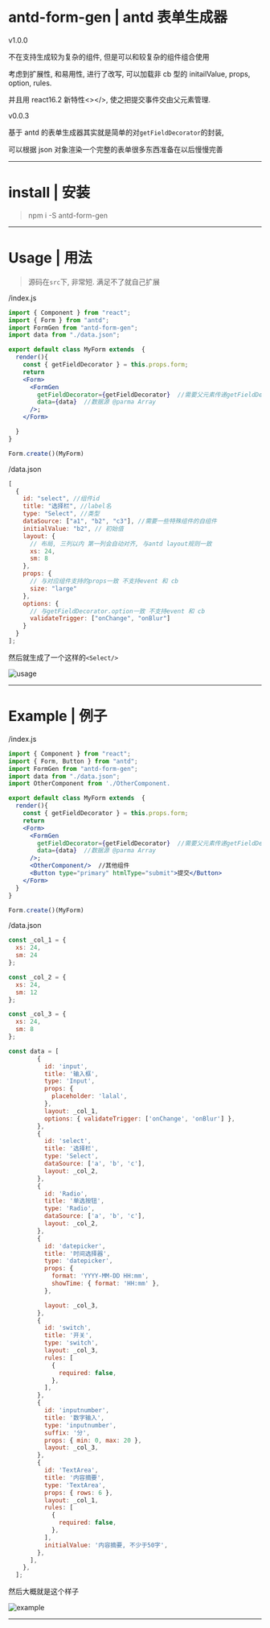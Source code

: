 # antd-form-gen | antd 表单生成器

v1.0.0  

不在支持生成较为复杂的组件, 但是可以和较复杂的组件组合使用

考虑到扩展性, 和易用性, 进行了改写, 可以加载非 cb 型的 initailValue, props, option, rules.

并且用 react16.2 新特性<></>, 使之把提交事件交由父元素管理.

v0.0.3  

基于 antd 的表单生成器其实就是简单的对`getFieldDecorator`的封装,

可以根据 json 对象渲染一个完整的表单很多东西准备在以后慢慢完善

---

# install | 安装

> npm i -S antd-form-gen

---

# Usage | 用法

> 源码在`src`下, 非常短.
> 满足不了就自己扩展

/index.js

```jsx
import { Component } from "react";
import { Form } from "antd";
import FormGen from "antd-form-gen";
import data from "./data.json";

export default class MyForm extends  {
  render(){
    const { getFieldDecorator } = this.props.form;
    return
    <Form>
      <FormGen
        getFieldDecorator={getFieldDecorator}  //需要父元素传递getFieldDecorator创建表单域
        data={data}  //数据源 @parma Array
      />;
    </Form>

  }
}

Form.create()(MyForm)
```

/data.json

```js
[
  {
    id: "select", //组件id
    title: "选择栏", //label名
    type: "Select", //类型
    dataSource: ["a1", "b2", "c3"], //需要一些特殊组件的自组件
    initialValue: "b2", // 初始值
    layout: {
      // 布局, 三列以内 第一列会自动对齐, 与antd layout规则一致
      xs: 24,
      sm: 8
    },
    props: {
      // 与对应组件支持的props一致 不支持event 和 cb
      size: "large"
    },
    options: {
      // 与getFieldDecorator.option一致 不支持event 和 cb
      validateTrigger: ["onChange", "onBlur"]
    }
  }
];
```

然后就生成了一个这样的`<Select/>`

![usage](https://raw.githubusercontent.com/NgeKaworu/antd-form-gen/master/usage.png)

---

# Example | 例子  

/index.js  

```jsx
import { Component } from "react";
import { Form, Button } from "antd";
import FormGen from "antd-form-gen";
import data from "./data.json";
import OtherComponent from './OtherComponent.

export default class MyForm extends  {
  render(){
    const { getFieldDecorator } = this.props.form;
    return
    <Form>
      <FormGen
        getFieldDecorator={getFieldDecorator}  //需要父元素传递getFieldDecorator创建表单域
        data={data}  //数据源 @parma Array
      />;
      <OtherComponent/>  //其他组件
      <Button type="primary" htmlType="submit">提交</Button>
    </Form>
  }
}

Form.create()(MyForm)
```

/data.json

```js
const _col_1 = {
  xs: 24,
  sm: 24
};

const _col_2 = {
  xs: 24,
  sm: 12
};

const _col_3 = {
  xs: 24,
  sm: 8
};

const data = [
        {
          id: 'input',
          title: '输入框',
          type: 'Input',
          props: {
            placeholder: 'lalal',
          },
          layout: _col_1,
          options: { validateTrigger: ['onChange', 'onBlur'] },
        },
        {
          id: 'select',
          title: '选择栏',
          type: 'Select',
          dataSource: ['a', 'b', 'c'],
          layout: _col_2,
        },
        {
          id: 'Radio',
          title: '单选按钮',
          type: 'Radio',
          dataSource: ['a', 'b', 'c'],
          layout: _col_2,
        },
        {
          id: 'datepicker',
          title: '时间选择器',
          type: 'datepicker',
          props: {
            format: 'YYYY-MM-DD HH:mm',
            showTime: { format: 'HH:mm' },
          },

          layout: _col_3,
        },
        {
          id: 'switch',
          title: '开关',
          type: 'switch',
          layout: _col_3,
          rules: [
            {
              required: false,
            },
          ],
        },
        {
          id: 'inputnumber',
          title: '数字输入',
          type: 'inputnumber',
          suffix: '分',
          props: { min: 0, max: 20 },
          layout: _col_3,
        },
        {
          id: 'TextArea',
          title: '内容摘要',
          type: 'TextArea',
          props: { rows: 6 },
          layout: _col_1,
          rules: [
            {
              required: false,
            },
          ],
          initialValue: '内容摘要, 不少于50字',
        },
      ],
    },
  ];
```

然后大概就是这个样子  

![example](https://raw.githubusercontent.com/NgeKaworu/antd-form-gen/master/example.png)

---
